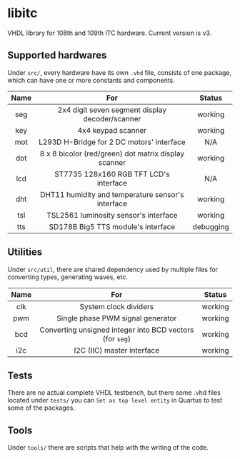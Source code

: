 # libitc

VHDL library for 108th and 109th ITC hardware. Current version is v3.

## Supported hardwares

Under `src/`, every hardware have its own `.vhd` file, consists of one package, which can have one or more constants and components.

| Name  |                         For                          |  Status   |
| :---: | :--------------------------------------------------: | :-------: |
|  seg  |   2x4 digit seven segment display decoder/scanner    |  working  |
|  key  |                  4x4 keypad scanner                  |  working  |
|  mot  |      L293D H-Bridge for 2 DC motors' interface       |    N/A    |
|  dot  | 8 x 8 bicolor (red/green) dot matrix display scanner |  working  |
|  lcd  |        ST7735 128x160 RGB TFT LCD's interface        |    N/A    |
|  dht  |  DHT11 humidity and temperature sensor's interface   |  working  |
|  tsl  |        TSL2561 luminosity sensor's interface         |  working  |
|  tts  |          SD178B Big5 TTS module's interface          | debugging |

## Utilities

Under `src/util`, there are shared dependency used by multiple files for converting types, generating waves, etc.

| Name  |                           For                            | Status  |
| :---: | :------------------------------------------------------: | :-----: |
|  clk  |                  System clock dividers                   | working |
|  pwm  |            Single phase PWM signal generator             | working |
|  bcd  | Converting unsigned integer into BCD vectors (for `seg`) | working |
|  i2c  |                I2C (IIC) master interface                | working |

## Tests

There are no actual complete VHDL testbench, but there some .vhd files located under `tests/` you can `Set as top level entity` in Quartus to test some of the packages.

## Tools

Under `tools/` there are scripts that help with the writing of the code.
